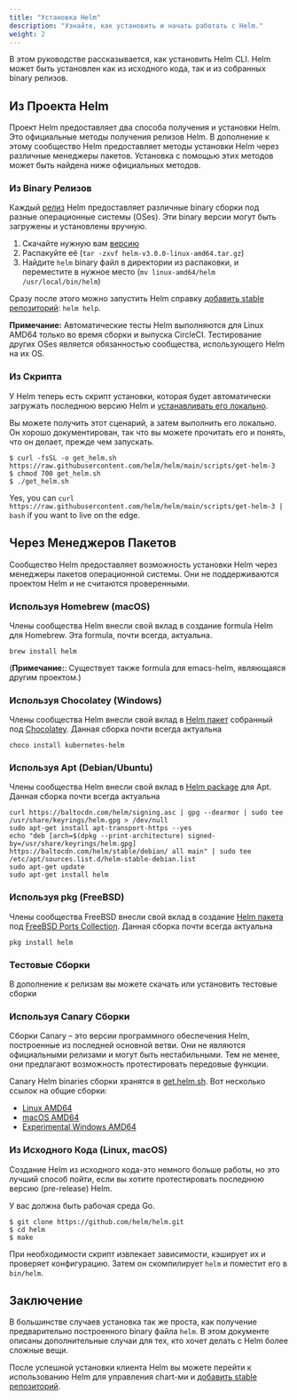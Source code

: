 ```yaml
---
title: "Установка Helm"
description: "Узнайте, как установить и начать работать с Helm."
weight: 2
---
```


В этом руководстве рассказывается, как установить Helm CLI. Helm может быть установлен как из
исходного кода, так и из собранных binary релизов.

## Из Проекта Helm

Проект Helm предоставляет два способа получения и установки Helm. Это
официальные методы получения релизов Helm. В дополнение к этому сообщество Helm
предоставляет методы установки Helm через различные менеджеры пакетов.
Установка с помощью этих методов может быть найдена ниже официальных методов.

### Из Binary Релизов

Каждый [релиз](https://github.com/helm/helm/releases) Helm предоставляет различные binary
сборки под разные операционные системы (OSes). Эти binary версии могут быть загружены и установлены вручную.

1. Скачайте нужную вам [версию](https://github.com/helm/helm/releases)
2. Распакуйте её (`tar -zxvf helm-v3.0.0-linux-amd64.tar.gz`)
3. Найдите `helm` binary файл в директории из распаковки, и переместите в нужное место (`mv linux-amd64/helm /usr/local/bin/helm`)

Сразу после этого можно запустить Helm справку [добавить stable репозиторий](https://helm.sh/docs/intro/quickstart/#initialize-a-helm-chart-repository):
`helm help`.

**Примечание:** Автоматические тесты Helm выполняются для Linux AMD64 только во время сборки и выпуска CircleCI.
Тестирование других OSes является обязанностью сообщества, использующего Helm на их OS.

### Из Скрипта

У Helm теперь есть скрипт установки, которая будет автоматически загружать последнюю версию Helm и
[устанавливать его локально](https://raw.githubusercontent.com/helm/helm/main/scripts/get-helm-3).

Вы можете получить этот сценарий, а затем выполнить его локально.
Он хорошо документирован, так что вы можете прочитать его и понять, что он делает, прежде чем запускать.

```console
$ curl -fsSL -o get_helm.sh https://raw.githubusercontent.com/helm/helm/main/scripts/get-helm-3
$ chmod 700 get_helm.sh
$ ./get_helm.sh
```

Yes, you can `curl
https://raw.githubusercontent.com/helm/helm/main/scripts/get-helm-3 | bash` if
you want to live on the edge.

## Через Менеджеров Пакетов

Сообщество Helm предоставляет возможность установки Helm через
менеджеры пакетов операционной системы.
Они не поддерживаются проектом Helm и не считаются проверенными.

### Используя Homebrew (macOS)

Члены сообщества Helm внесли свой вклад в создание formula Helm для Homebrew.
Эта formula, почти всегда, актуальна.

```console
brew install helm
```

(**Примечание:**: Существует также formula для emacs-helm, являющаяся другим проектом.)

### Используя Chocolatey (Windows)

Члены сообщества Helm внесли свой вклад в [Helm
пакет](https://chocolatey.org/packages/kubernetes-helm) собранный под
[Chocolatey](https://chocolatey.org/). Данная сборка почти всегда актуальна

```console
choco install kubernetes-helm
```

### Используя Apt (Debian/Ubuntu)

Члены сообщества Helm внесли свой вклад в [Helm
package](https://helm.baltorepo.com/stable/debian/) для Apt. Данная сборка почти всегда актуальна

```console
curl https://baltocdn.com/helm/signing.asc | gpg --dearmor | sudo tee /usr/share/keyrings/helm.gpg > /dev/null
sudo apt-get install apt-transport-https --yes
echo "deb [arch=$(dpkg --print-architecture) signed-by=/usr/share/keyrings/helm.gpg] https://baltocdn.com/helm/stable/debian/ all main" | sudo tee /etc/apt/sources.list.d/helm-stable-debian.list
sudo apt-get update
sudo apt-get install helm
```

### Используя pkg (FreeBSD)

Члены сообщества FreeBSD внесли свой вклад в создание [Helm
пакета](https://www.freshports.org/sysutils/helm) под
[FreeBSD Ports Collection](https://man.freebsd.org/ports).
Данная сборка почти всегда актуальна

```console
pkg install helm
```

### Тестовые Сборки

В дополнение к релизам вы можете скачать или установить тестовые сборки

### Используя Canary Сборки

Сборки Canary – это версии программного обеспечения Helm, построенные из последней
основной ветви. Они не являются официальными релизами и могут быть нестабильными. Тем не менее,
они предлагают возможность протестировать передовые функции.

Canary Helm binaries сборки хранятся в [get.helm.sh](https://get.helm.sh). Вот несколько
ссылок на общие сборки:

- [Linux AMD64](https://get.helm.sh/helm-canary-linux-amd64.tar.gz)
- [macOS AMD64](https://get.helm.sh/helm-canary-darwin-amd64.tar.gz)
- [Experimental Windows
  AMD64](https://get.helm.sh/helm-canary-windows-amd64.zip)

### Из Исходного Кода (Linux, macOS)

Создание Helm из исходного кода-это немного больше работы, но это лучший способ пойти, если
вы хотите протестировать последнюю версию (pre-release) Helm.

У вас должна быть рабочая среда Go.

```console
$ git clone https://github.com/helm/helm.git
$ cd helm
$ make
```

При необходимости скрипт извлекает зависимости, кэширует их и проверяет
конфигурацию. Затем он скомпилирует `helm` и поместит его в `bin/helm`.

## Заключение

В большинстве случаев установка так же проста, как получение предварительно построенного binary файла `helm`.
В этом документе описаны дополнительные случаи для тех, кто хочет делать
с Helm более сложные вещи.

После успешной установки клиента Helm вы можете перейти к использованию
Helm для управления chart-ми и [добавить stable репозиторий](https://helm.sh/docs/intro/quickstart/#initialize-a-helm-chart-repository).
